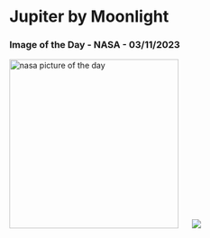 # Jupiter by Moonlight
### Image of the Day - NASA - 03/11/2023
<img src="https://apod.nasa.gov/apod/image/2311/_GHR7338_3_firma_picc1024.jpg" alt="nasa picture of the day" width="300"/>&nbsp; &nbsp; &nbsp; <img src="https://github-readme-streak-stats.herokuapp.com/?user=tempo-riz&theme=tokyonight" >



  
